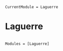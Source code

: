 ```@meta
CurrentModule = Laguerre
```

# Laguerre

```@index
```

```@autodocs
Modules = [Laguerre]
```
